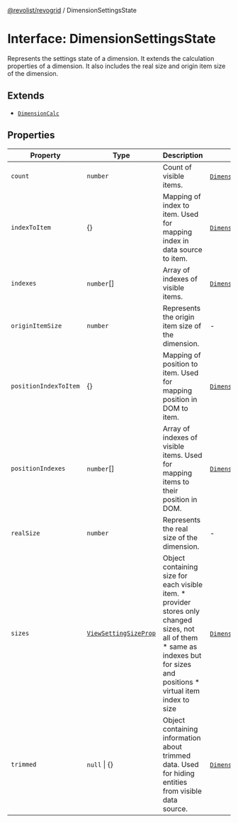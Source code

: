 [@revolist/revogrid](README.md) / DimensionSettingsState

# Interface: DimensionSettingsState

Represents the settings state of a dimension.
It extends the calculation properties of a dimension.
It also includes the real size and origin item size of the dimension.

## Extends

- [`DimensionCalc`](Interface.DimensionCalc.md)

## Properties

| Property | Type | Description | Inherited from | Defined in |
| ------ | ------ | ------ | ------ | ------ |
| `count` | `number` | Count of visible items. | [`DimensionCalc`](Interface.DimensionCalc.md).`count` | [src/types/interfaces.ts:601](https://github.com/revolist/revogrid/blob/6916c62aedeba77f36804fdc386f78e588e18412/src/types/interfaces.ts#L601) |
| `indexToItem` | \{\} | Mapping of index to item. Used for mapping index in data source to item. | [`DimensionCalc`](Interface.DimensionCalc.md).`indexToItem` | [src/types/interfaces.ts:624](https://github.com/revolist/revogrid/blob/6916c62aedeba77f36804fdc386f78e588e18412/src/types/interfaces.ts#L624) |
| `indexes` | `number`[] | Array of indexes of visible items. | [`DimensionCalc`](Interface.DimensionCalc.md).`indexes` | [src/types/interfaces.ts:596](https://github.com/revolist/revogrid/blob/6916c62aedeba77f36804fdc386f78e588e18412/src/types/interfaces.ts#L596) |
| `originItemSize` | `number` | Represents the origin item size of the dimension. | - | [src/types/interfaces.ts:659](https://github.com/revolist/revogrid/blob/6916c62aedeba77f36804fdc386f78e588e18412/src/types/interfaces.ts#L659) |
| `positionIndexToItem` | \{\} | Mapping of position to item. Used for mapping position in DOM to item. | [`DimensionCalc`](Interface.DimensionCalc.md).`positionIndexToItem` | [src/types/interfaces.ts:613](https://github.com/revolist/revogrid/blob/6916c62aedeba77f36804fdc386f78e588e18412/src/types/interfaces.ts#L613) |
| `positionIndexes` | `number`[] | Array of indexes of visible items. Used for mapping items to their position in DOM. | [`DimensionCalc`](Interface.DimensionCalc.md).`positionIndexes` | [src/types/interfaces.ts:607](https://github.com/revolist/revogrid/blob/6916c62aedeba77f36804fdc386f78e588e18412/src/types/interfaces.ts#L607) |
| `realSize` | `number` | Represents the real size of the dimension. | - | [src/types/interfaces.ts:654](https://github.com/revolist/revogrid/blob/6916c62aedeba77f36804fdc386f78e588e18412/src/types/interfaces.ts#L654) |
| `sizes` | [`ViewSettingSizeProp`](TypeAlias.ViewSettingSizeProp.md) | Object containing size for each visible item. * provider stores only changed sizes, not all of them * same as indexes but for sizes and positions * virtual item index to size | [`DimensionCalc`](Interface.DimensionCalc.md).`sizes` | [src/types/interfaces.ts:643](https://github.com/revolist/revogrid/blob/6916c62aedeba77f36804fdc386f78e588e18412/src/types/interfaces.ts#L643) |
| `trimmed` | `null` \| \{\} | Object containing information about trimmed data. Used for hiding entities from visible data source. | [`DimensionCalc`](Interface.DimensionCalc.md).`trimmed` | [src/types/interfaces.ts:635](https://github.com/revolist/revogrid/blob/6916c62aedeba77f36804fdc386f78e588e18412/src/types/interfaces.ts#L635) |
